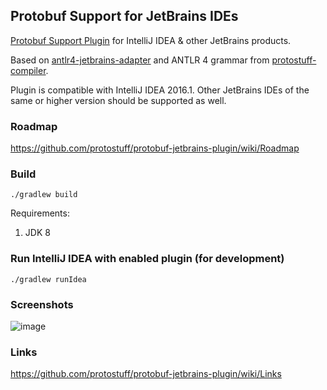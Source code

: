## Protobuf Support for JetBrains IDEs

[Protobuf Support Plugin](https://plugins.jetbrains.com/plugin/8277) for IntelliJ IDEA & other JetBrains products.

Based on [antlr4-jetbrains-adapter](https://github.com/antlr/jetbrains/) and ANTLR 4 grammar from [protostuff-compiler](https://github.com/protostuff/protostuff-compiler/tree/master/protostuff-parser/src/main/antlr4/io/protostuff/compiler/parser).

Plugin is compatible with IntelliJ IDEA 2016.1. Other JetBrains IDEs of the same or higher version should be supported as well. 

### Roadmap

https://github.com/protostuff/protobuf-jetbrains-plugin/wiki/Roadmap

### Build

```
./gradlew build
```

Requirements:

1. JDK 8

### Run IntelliJ IDEA with enabled plugin (for development)

```
./gradlew runIdea
```

### Screenshots

![image](https://github.com/protostuff/protobuf-jetbrains-plugin/wiki/sample.png)

### Links

https://github.com/protostuff/protobuf-jetbrains-plugin/wiki/Links
